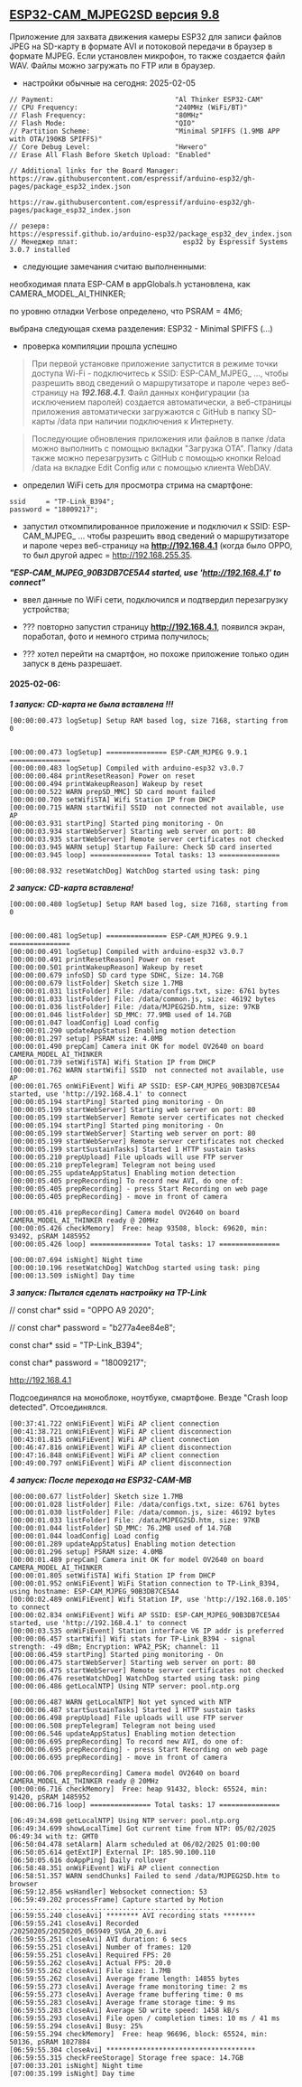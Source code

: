 ## [ESP32-CAM_MJPEG2SD версия 9.8](https://github.com/s60sc/ESP32-CAM_MJPEG2SD)

Приложение для захвата движения камеры ESP32 для записи файлов JPEG на SD-карту в формате AVI и потоковой передачи в браузер в формате MJPEG. Если установлен микрофон, то также создается файл WAV. Файлы можно загружать по FTP или в браузер.


- настройки обычные на сегодня: 2025-02-05

```
// Payment:                              "Al Thinker ESP32-CAM"
// CPU Frequency:                        "240MHz (WiFi/BT)"
// Flash Frequency:                      "80MHz"
// Flash Mode:                           "QIO"
// Partition Scheme:                     "Minimal SPIFFS (1.9MB APP with OTA/190KB SPIFFS)"
// Core Debug Level:                     "Ничего"
// Erase All Flash Before Sketch Upload: "Enabled"

// Additional links for the Board Manager: 
https://raw.githubusercontent.com/espressif/arduino-esp32/gh-pages/package_esp32_index.json

https://raw.githubusercontent.com/espressif/arduino-esp32/gh-pages/package_esp32_index.json

// резерв:                                 https://espressif.github.io/arduino-esp32/package_esp32_dev_index.json
// Менеджер плат:                          esp32 by Espressif Systems 3.0.7 installed
```
- следующие замечания считаю выполненными:

необходимая плата ESP-CAM в appGlobals.h установлена, как CAMERA_MODEL_AI_THINKER;

по уровню отладки Verbose определено, что PSRAM = 4Мб;

выбрана следующая схема разделения: ESP32 - Minimal SPIFFS (...)

- проверка компиляции прошла успешно

> При первой установке приложение запустится в режиме точки доступа Wi-Fi - подключитесь к SSID: ESP-CAM_MJPEG_ ..., чтобы разрешить ввод сведений о маршрутизаторе и пароле через веб-страницу на ***192.168.4.1***. Файл данных конфигурации (за исключением паролей) создается автоматически, а веб-страницы приложения автоматически загружаются с GitHub в папку SD-карты /data при наличии подключения к Интернету.
> 

> Последующие обновления приложения или файлов в папке /data можно выполнить с помощью вкладки "Загрузка OTA". Папку /data также можно перезагрузить с GitHub с помощью кнопки Reload /data на вкладке Edit Config или с помощью клиента WebDAV.
> 

- определил WiFi сеть для просмотра стрима на смартфоне:

```
ssid     = "TP-Link_B394";
password = "18009217";
```
- запустил откомпилированное приложение и подключил к SSID: ESP-CAM_MJPEG_ ... чтобы разрешить ввод сведений о маршрутизаторе и пароле через веб-страницу на **http://192.168.4.1** (когда было OPPO, то был другой адрес =  http://192.168.255.35.

***"ESP-CAM_MJPEG_90B3DB7CE5A4 started, use 'http://192.168.4.1' to connect"***

- ввел данные по WiFi сети, подключился и подтвердил перезагрузку устройства;

- ??? повторно запустил страницу **http://192.168.4.1**, появился экран, поработал, фото и немного стрима получилось;

- ??? хотел перейти на смартфон, но похоже приложение только один запуск в день разрешает.

#### 2025-02-06:

***1 запуск: CD-карта не была вставлена !!!***

```
[00:00:00.473 logSetup] Setup RAM based log, size 7168, starting from 0


[00:00:00.473 logSetup] =============== ESP-CAM_MJPEG 9.9.1 ===============
[00:00:00.483 logSetup] Compiled with arduino-esp32 v3.0.7
[00:00:00.484 printResetReason] Power on reset
[00:00:00.494 printWakeupReason] Wakeup by reset
[00:00:00.522 WARN prepSD_MMC] SD card mount failed 
[00:00:00.709 setWifiSTA] Wifi Station IP from DHCP
[00:00:00.715 WARN startWifi] SSID  not connected not available, use AP 
[00:00:03.931 startPing] Started ping monitoring - On
[00:00:03.934 startWebServer] Starting web server on port: 80
[00:00:03.935 startWebServer] Remote server certificates not checked
[00:00:03.945 WARN setup] Startup Failure: Check SD card inserted 
[00:00:03.945 loop] =============== Total tasks: 13 ===============

[00:00:08.932 resetWatchDog] WatchDog started using task: ping
```

***2 запуск: CD-карта вставлена!***

```
[00:00:00.480 logSetup] Setup RAM based log, size 7168, starting from 0


[00:00:00.481 logSetup] =============== ESP-CAM_MJPEG 9.9.1 ===============
[00:00:00.491 logSetup] Compiled with arduino-esp32 v3.0.7
[00:00:00.491 printResetReason] Power on reset
[00:00:00.501 printWakeupReason] Wakeup by reset
[00:00:00.679 infoSD] SD card type SDHC, Size: 14.7GB
[00:00:00.679 listFolder] Sketch size 1.7MB
[00:00:01.031 listFolder] File: /data/configs.txt, size: 6761 bytes
[00:00:01.033 listFolder] File: /data/common.js, size: 46192 bytes
[00:00:01.036 listFolder] File: /data/MJPEG2SD.htm, size: 97KB
[00:00:01.046 listFolder] SD_MMC: 77.9MB used of 14.7GB
[00:00:01.047 loadConfig] Load config
[00:00:01.290 updateAppStatus] Enabling motion detection
[00:00:01.297 setup] PSRAM size: 4.0MB
[00:00:01.490 prepCam] Camera init OK for model OV2640 on board CAMERA_MODEL_AI_THINKER
[00:00:01.739 setWifiSTA] Wifi Station IP from DHCP
[00:00:01.762 WARN startWifi] SSID  not connected not available, use AP 
[00:00:01.765 onWiFiEvent] Wifi AP SSID: ESP-CAM_MJPEG_90B3DB7CE5A4 started, use 'http://192.168.4.1' to connect
[00:00:05.194 startPing] Started ping monitoring - On
[00:00:05.199 startWebServer] Starting web server on port: 80
[00:00:05.199 startWebServer] Remote server certificates not checked
[00:00:05.194 startPing] Started ping monitoring - On
[00:00:05.199 startWebServer] Starting web server on port: 80
[00:00:05.199 startWebServer] Remote server certificates not checked
[00:00:05.199 startSustainTasks] Started 1 HTTP sustain tasks
[00:00:05.210 prepUpload] File uploads will use FTP server
[00:00:05.210 prepTelegram] Telegram not being used
[00:00:05.255 updateAppStatus] Enabling motion detection
[00:00:05.405 prepRecording] To record new AVI, do one of:
[00:00:05.405 prepRecording] - press Start Recording on web page
[00:00:05.405 prepRecording] - move in front of camera
 
[00:00:05.416 prepRecording] Camera model OV2640 on board CAMERA_MODEL_AI_THINKER ready @ 20MHz
[00:00:05.426 checkMemory]  Free: heap 93508, block: 69620, min: 93492, pSRAM 1485952
[00:00:05.426 loop] =============== Total tasks: 17 ===============

[00:00:07.694 isNight] Night time
[00:00:10.196 resetWatchDog] WatchDog started using task: ping
[00:00:13.509 isNight] Day time
```

***3 запуск: Пытался сделать настройку на TP-Link***

// const char* ssid     = "OPPO A9 2020";

// const char* password = "b277a4ee84e8";

const char* ssid     = "TP-Link_B394";

const char* password = "18009217";

http://192.168.4.1

Подсоединялся на моноблоке, ноутбуке, смартфоне. Везде "Crash loop detected". Отсоединялся.

```
[00:37:41.722 onWiFiEvent] WiFi AP client connection
[00:41:38.721 onWiFiEvent] WiFi AP client disconnection
[00:43:01.815 onWiFiEvent] WiFi AP client connection
[00:46:47.816 onWiFiEvent] WiFi AP client disconnection
[00:47:16.848 onWiFiEvent] WiFi AP client connection
[00:49:00.797 onWiFiEvent] WiFi AP client disconnection
```

***4 запуск: После перехода на ESP32-CAM-MB***

```
[00:00:00.677 listFolder] Sketch size 1.7MB
[00:00:01.028 listFolder] File: /data/configs.txt, size: 6761 bytes
[00:00:01.030 listFolder] File: /data/common.js, size: 46192 bytes
[00:00:01.033 listFolder] File: /data/MJPEG2SD.htm, size: 97KB
[00:00:01.044 listFolder] SD_MMC: 76.2MB used of 14.7GB
[00:00:01.044 loadConfig] Load config
[00:00:01.289 updateAppStatus] Enabling motion detection
[00:00:01.296 setup] PSRAM size: 4.0MB
[00:00:01.489 prepCam] Camera init OK for model OV2640 on board CAMERA_MODEL_AI_THINKER
[00:00:01.805 setWifiSTA] Wifi Station IP from DHCP
[00:00:01.952 onWiFiEvent] WiFi Station connection to TP-Link_B394, using hostname: ESP-CAM_MJPEG_90B3DB7CE5A4
[00:00:02.489 onWiFiEvent] Wifi Station IP, use 'http://192.168.0.105' to connect
[00:00:02.834 onWiFiEvent] Wifi AP SSID: ESP-CAM_MJPEG_90B3DB7CE5A4 started, use 'http://192.168.4.1' to connect
[00:00:03.535 onWiFiEvent] Station interface V6 IP addr is preferred
[00:00:06.457 startWifi] Wifi stats for TP-Link_B394 - signal strength: -49 dBm; Encryption: WPA2_PSK; channel: 11
[00:00:06.459 startPing] Started ping monitoring - On
[00:00:06.475 startWebServer] Starting web server on port: 80
[00:00:06.475 startWebServer] Remote server certificates not checked
[00:00:06.476 resetWatchDog] WatchDog started using task: ping
[00:00:06.486 getLocalNTP] Using NTP server: pool.ntp.org

[00:00:06.487 WARN getLocalNTP] Not yet synced with NTP 
[00:00:06.487 startSustainTasks] Started 1 HTTP sustain tasks
[00:00:06.498 prepUpload] File uploads will use FTP server
[00:00:06.508 prepTelegram] Telegram not being used
[00:00:06.546 updateAppStatus] Enabling motion detection
[00:00:06.695 prepRecording] To record new AVI, do one of:
[00:00:06.695 prepRecording] - press Start Recording on web page
[00:00:06.695 prepRecording] - move in front of camera
 
[00:00:06.706 prepRecording] Camera model OV2640 on board CAMERA_MODEL_AI_THINKER ready @ 20MHz
[00:00:06.716 checkMemory]  Free: heap 91432, block: 65524, min: 91420, pSRAM 1485952
[00:00:06.716 loop] =============== Total tasks: 17 ===============

[06:49:34.698 getLocalNTP] Using NTP server: pool.ntp.org
[06:49:34.699 showLocalTime] Got current time from NTP: 05/02/2025 06:49:34 with tz: GMT0
[06:50:04.478 setAlarm] Alarm scheduled at 06/02/2025 01:00:00
[06:50:05.614 getExtIP] External IP: 185.90.100.110
[06:50:05.616 doAppPing] Daily rollover
[06:58:48.351 onWiFiEvent] WiFi AP client connection
[06:58:51.357 WARN sendChunks] Failed to send /data/MJPEG2SD.htm to browser 
[06:59:12.856 wsHandler] Websocket connection: 53
[06:59:49.202 processFrame] Capture started by Motion  
.................................................. 
[06:59:55.240 closeAvi] ******** AVI recording stats ********
[06:59:55.241 closeAvi] Recorded /20250205/20250205_065949_SVGA_20_6.avi 
[06:59:55.251 closeAvi] AVI duration: 6 secs
[06:59:55.251 closeAvi] Number of frames: 120
[06:59:55.251 closeAvi] Required FPS: 20
[06:59:55.262 closeAvi] Actual FPS: 20.0
[06:59:55.262 closeAvi] File size: 1.7MB
[06:59:55.262 closeAvi] Average frame length: 14855 bytes
[06:59:55.273 closeAvi] Average frame monitoring time: 2 ms
[06:59:55.273 closeAvi] Average frame buffering time: 0 ms
[06:59:55.283 closeAvi] Average frame storage time: 9 ms
[06:59:55.283 closeAvi] Average SD write speed: 1458 kB/s
[06:59:55.293 closeAvi] File open / completion times: 10 ms / 41 ms
[06:59:55.294 closeAvi] Busy: 25%
[06:59:55.294 checkMemory]  Free: heap 96696, block: 65524, min: 50136, pSRAM 1027884
[06:59:55.304 closeAvi] *************************************
[06:59:55.315 checkFreeStorage] Storage free space: 14.7GB
[07:00:33.201 isNight] Night time
[07:00:35.199 isNight] Day time
```




